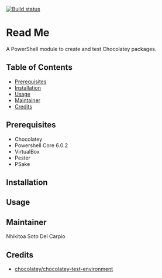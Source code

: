 [![Build status](https://ci.appveyor.com/api/projects/status/7ovwk5kt4hgdcxuc?svg=true)](https://ci.appveyor.com/project/nsdc92/chocolateytools)


# Read Me

A PowerShell module to create and test Chocolatey packages.

## Table of Contents

- [Prerequisites](#prerequisites)
- [Installation](#installation)
- [Usage](#usage)
- [Maintainer](#maintainer)
- [Credits](#credits)

## Prerequisites

- Chocolatey
- Powershell Core 6.0.2
- VirtualBox
- Pester
- PSake

## Installation

## Usage

## Maintainer

Nhikitoa Soto Del Carpio

## Credits

- [chocolatey/chocolatey-test-environment](https://github.com/chocolatey/chocolatey-test-environment)